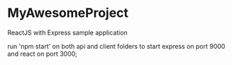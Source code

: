# MyAwesomeProject
ReactJS with Express sample application

run 'npm start' on both api and client folders to start express on port 9000 and react on port 3000;
